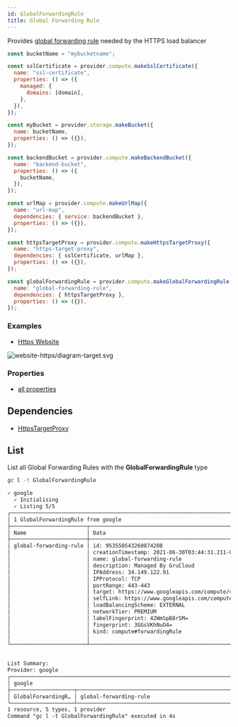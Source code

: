 ```yaml
---
id: GlobalForwardingRule
title: Global Forwarding Rule
---
```


Provides [global forwarding rule](https://console.cloud.google.com/net-services/loadbalancing/frontends/list) needed by the HTTPS load balancer

```js
const bucketName = "mybucketname";

const sslCertificate = provider.compute.makeSslCertificate({
  name: "ssl-certificate",
  properties: () => ({
    managed: {
      domains: [domain],
    },
  }),
});

const myBucket = provider.storage.makeBucket({
  name: bucketName,
  properties: () => ({}),
});

const backendBucket = provider.compute.makeBackendBucket({
  name: "backend-bucket",
  properties: () => ({
    bucketName,
  }),
});

const urlMap = provider.compute.makeUrlMap({
  name: "url-map",
  dependencies: { service: backendBucket },
  properties: () => ({}),
});

const httpsTargetProxy = provider.compute.makeHttpsTargetProxy({
  name: "https-target-proxy",
  dependencies: { sslCertificate, urlMap },
  properties: () => ({}),
});

const globalForwardingRule = provider.compute.makeGlobalForwardingRule({
  name: "global-forwarding-rule",
  dependencies: { httpsTargetProxy },
  properties: () => ({}),
});
```

### Examples

- [Https Website](https://github.com/grucloud/grucloud/blob/main/examples/google/storage/website-https)

![website-https/diagram-target.svg](https://raw.githubusercontent.com/grucloud/grucloud/main/examples/google/storage/website-https/diagram-target.svg)

### Properties

- [all properties](https://cloud.google.com/compute/docs/reference/rest/v1/globalForwardingRules/insert)

## Dependencies

- [HttpsTargetProxy](./HttpsTargetProxy.md)

## List

List all Global Forwarding Rules with the **GlobalForwardingRule** type

```sh
gc l -t GlobalForwardingRule
```

```txt
✓ google
  ✓ Initialising
  ✓ Listing 5/5
┌────────────────────────────────────────────────────────────────────────────────┐
│ 1 GlobalForwardingRule from google                                             │
├────────────────────────┬────────────────────────────────────────────────┬──────┤
│ Name                   │ Data                                           │ Our  │
├────────────────────────┼────────────────────────────────────────────────┼──────┤
│ global-forwarding-rule │ id: 953550543260874208                         │ Yes  │
│                        │ creationTimestamp: 2021-06-30T03:44:31.211-07… │      │
│                        │ name: global-forwarding-rule                   │      │
│                        │ description: Managed By GruCloud               │      │
│                        │ IPAddress: 34.149.122.91                       │      │
│                        │ IPProtocol: TCP                                │      │
│                        │ portRange: 443-443                             │      │
│                        │ target: https://www.googleapis.com/compute/v1… │      │
│                        │ selfLink: https://www.googleapis.com/compute/… │      │
│                        │ loadBalancingScheme: EXTERNAL                  │      │
│                        │ networkTier: PREMIUM                           │      │
│                        │ labelFingerprint: 42WmSpB8rSM=                 │      │
│                        │ fingerprint: 3GGsVKhNuO4=                      │      │
│                        │ kind: compute#forwardingRule                   │      │
│                        │                                                │      │
└────────────────────────┴────────────────────────────────────────────────┴──────┘


List Summary:
Provider: google
┌───────────────────────────────────────────────────────────────────────────────┐
│ google                                                                        │
├────────────────────┬──────────────────────────────────────────────────────────┤
│ GlobalForwardingR… │ global-forwarding-rule                                   │
└────────────────────┴──────────────────────────────────────────────────────────┘
1 resource, 5 types, 1 provider
Command "gc l -t GlobalForwardingRule" executed in 4s
```
